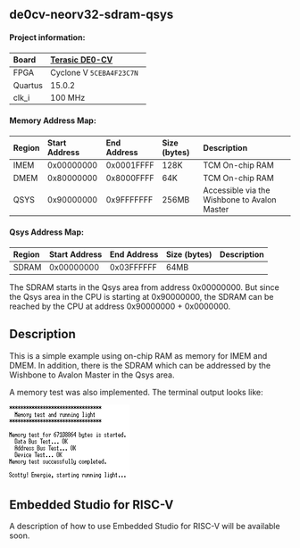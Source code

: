 ## de0cv-neorv32-sdram-qsys

#### Project information:

| Board   | [Terasic DE0-CV](https://www.terasic.com.tw/cgi-bin/page/archive.pl?Language=English&CategoryNo=167&No=921) |
| :------ | :---------- |
| FPGA    | Cyclone V `5CEBA4F23C7N ` |
| Quartus | 15.0.2      |
| clk_i   | 100 MHz     |

#### Memory Address Map:

| Region  | Start Address | End Address | Size (bytes) | Description |
| :------ | :------------ | :---------- | :----------- | :---------- |
| IMEM    | 0x00000000    | 0x0001FFFF  | 128K         | TCM On-chip RAM |
| DMEM    | 0x80000000    | 0x8000FFFF  | 64K          | TCM On-chip RAM |
| QSYS    | 0x90000000    | 0x9FFFFFFF  | 256MB        | Accessible via the Wishbone to Avalon Master |

#### Qsys Address Map:

| Region  | Start Address | End Address | Size (bytes) | Description |
| :------ | :------------ | :---------- | :----------- | :---------- |
| SDRAM   | 0x00000000    | 0x03FFFFFF  | 64MB         |  |

The SDRAM starts in the Qsys area from address 0x00000000. But since the Qsys area 
in the CPU is starting at 0x90000000, the SDRAM can be reached by the CPU at address 
0x90000000 + 0x0000000. 

## Description

This is a simple example using on-chip RAM as memory for IMEM and DMEM. In addition, 
there is the SDRAM which can be addressed by the Wishbone to Avalon Master in the Qsys area.

A memory test was also implemented. The terminal output looks like:

<img src="./doc/terminal.png" width="215">

## Embedded Studio for RISC-V

A description of how to use Embedded Studio for RISC-V will be available soon.